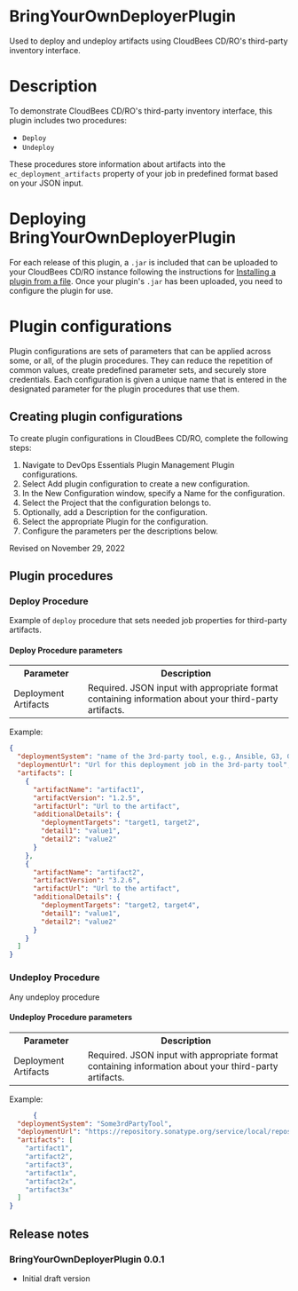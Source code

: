 # BringYourOwnDeployerPlugin
Used to deploy and undeploy artifacts using CloudBees CD/RO's third-party inventory interface.

# Description
To demonstrate CloudBees CD/RO's third-party inventory interface, this plugin includes two procedures:
- `Deploy`
- `Undeploy`

These procedures store information about artifacts into the `ec_deployment_artifacts` property of your job in predefined format based on your JSON input.

# Deploying BringYourOwnDeployerPlugin

For each release of this plugin, a `.jar` is included that can be uploaded to your CloudBees CD/RO instance following the instructions for [Installing a plugin from a file](https://docs.cloudbees.com/docs/cloudbees-cd/latest/plugin-manager/install-plugins#_installing_a_plugin_from_a_file). Once your plugin's `.jar` has been uploaded, you need to configure the plugin for use.

# Plugin configurations
Plugin configurations are sets of parameters that can be applied across some, or all, of the plugin procedures. They can reduce the repetition of common values, create predefined parameter sets, and securely store credentials. Each configuration is given a unique name that is entered in the designated parameter for the plugin procedures that use them.

## Creating plugin configurations

To create plugin configurations in CloudBees CD/RO, complete the following steps:

1. Navigate to DevOps Essentials  Plugin Management  Plugin configurations.
2. Select Add plugin configuration to create a new configuration.
3. In the New Configuration window, specify a Name for the configuration.
4. Select the Project that the configuration belongs to.
5. Optionally, add a Description for the configuration.
6. Select the appropriate Plugin for the configuration.
7. Configure the parameters per the descriptions below.

Revised on November 29, 2022

<a name="procedures"/>

## Plugin procedures

<a name="deploy_procedures"/>

### Deploy Procedure


Example of `deploy` procedure that sets needed job properties for third-party artifacts.

#### Deploy Procedure parameters

<table>
  <tr>
    <th>Parameter</th>
    <th>Description</th>
  </tr>
  <tr>
    <td>Deployment Artifacts</td>
    <td>Required. JSON input with appropriate format containing information about your third-party artifacts. </td>
  </tr>
</table>

Example:
```json
{
  "deploymentSystem": "name of the 3rd-party tool, e.g., Ansible, G3, Gitlab",
  "deploymentUrl": "Url for this deployment job in the 3rd-party tool",
  "artifacts": [
    {
      "artifactName": "artifact1",
      "artifactVersion": "1.2.5",
      "artifactUrl": "Url to the artifact",
      "additionalDetails": {
        "deploymentTargets": "target1, target2",
        "detail1": "value1",
        "detail2": "value2"
      }
    },
    {
      "artifactName": "artifact2",
      "artifactVersion": "3.2.6",
      "artifactUrl": "Url to the artifact",
      "additionalDetails": {
        "deploymentTargets": "target2, target4",
        "detail1": "value1",
        "detail2": "value2"
      }
    }
  ]
}
```


<a name="undeploy_procedures"/>

### Undeploy Procedure

Any undeploy procedure

#### Undeploy Procedure parameters

<table>
  <tr>
    <th>Parameter</th>
    <th>Description</th>
  </tr>
  <tr>
    <td>Deployment Artifacts</td>
    <td>Required. JSON input with appropriate format containing information about your third-party artifacts. </td>
  </tr>
</table>

Example:
```json
      {
  "deploymentSystem": "Some3rdPartyTool",
  "deploymentUrl": "https://repository.sonatype.org/service/local/repositories/atlassian-maven-external/content/org/apache/tomcat/apache-tomcat/",
  "artifacts": [
    "artifact1",
    "artifact2",
    "artifact3",
    "artifact1x",
    "artifact2x",
    "artifact3x"
  ]
}
```

<a name="rns"/>

## Release notes


### BringYourOwnDeployerPlugin 0.0.1

- Initial draft version


